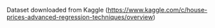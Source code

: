 Dataset downloaded from Kaggle (https://www.kaggle.com/c/house-prices-advanced-regression-techniques/overview)
